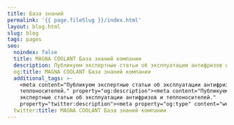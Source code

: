 ```yaml
---
title: База знаний
permalink: '{{ page.fileSlug }}/index.html'
layout: blog.html
slug: blog
tags: pages
seo:
  noindex: false
  title: MAGNA COOLANT База знаний компании
  description: Публикуем экспертные статьи об эксплуатации антифризов и теплоносителей.
  og:title: MAGNA COOLANT База знаний компании
  additional_tags: >-
    <meta content="Публикуем экспертные статьи об эксплуатации антифризов и
    теплоносителей." property="og:description"><meta content="Публикуем
    экспертные статьи об эксплуатации антифризов и теплоносителей."
    property="twitter:description"><meta property="og:type" content="website">
  twitter:title: MAGNA COOLANT База знаний компании
---
```



